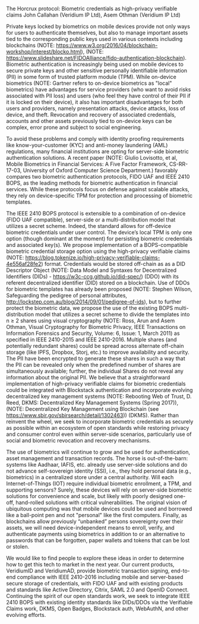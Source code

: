The Horcrux protocol: Biometric credentials as high-privacy verifiable claims
John Callahan (Veridium IP Ltd), Asem Othman (Veridium IP Ltd)

Private keys locked by biometrics on mobile devices provide not only ways for users to authenticate themselves, but also to
manage important assets tied to the corresponding public keys used in various contexts including blockchains (NOTE:
https://www.w3.org/2016/04/blockchain-workshop/interest/blocko.html),
(NOTE:  https://www.slideshare.net/FIDOAlliance/fido-authentication-blockchain).
Biometric authentication is increasingly being used on mobile devices to secure private keys and other sensitive
personally identifiable information (PII) in some form of trusted platform module (TPM).  While on-device biometrics
(NOTE:  Gartner refers to on-device biometrics as "local" biometrics) have advantages for service providers
(who want to avoid risks associated with PII loss) and users (who feel they have control of their PII if it is
locked on their device), it also has important disadvantages for both users and providers, namely presentation attacks,
device attacks, loss of device, and theft.  Revocation and recovery of associated credentials, accounts and other
assets previously tied to on-device keys can be complex, error prone and subject to social engineering.

To avoid these problems and comply with identity proofing requirements like know-your-customer (KYC) and anti-money
laundering (AML) regulations, many financial institutions are opting for server-side biometric authentication solutions.
A recent paper (NOTE:  Giulio Lovisotto, et al, Mobile Biometrics in Financial Services: A Five Factor Framework,
CS-RR-17-03, University of Oxford Computer Science Department.) favorably compares two biometric authentication protocols,
FIDO UAF and IEEE 2410 BOPS, as the leading methods for biometric authentication in financial services.  While these
protocols focus on defense against scalable attacks, they rely on device-specific TPM for protection and processing of
biometric templates.

The IEEE 2410 BOPS protocol is extensible to a combination of on-device (FIDO UAF compatible), server-side or a
multi-distribution model that utilizes a secret scheme.  Indeed, the standard allows for off-device biometric credentials
under user control.  The device’s local TPM is only one option (though dominant at the moment) for persisting biometric
credentials and associated key(s).  We propose implementation of a BOPS-compatible biometric credential storage option
using the high-privacy verifiable claims (NOTE:  https://blog.tokenize.io/high-privacy-verifiable-claims-4e556af28fe2)
format.  Credentials would be stored off-chain as as a DID Descriptor Object
(NOTE:  Data Model and Syntaxes for Decentralized Identifiers (DIDs) - https://w3c-ccg.github.io/did-spec/) (DDO)
with its referent decentralized identifier (DID) stored on a  blockchain.  Use of DDOs for biometric templates
has already been proposed (NOTE:  Stephen Wilson, Safeguarding the pedigree of personal attributes,
http://lockstep.com.au/blog/2014/09/01/pedigree-of-ids), but to further protect the biometric data, we propose
the use of the existing BOPS multi-distribution model that utilizes a secret scheme to divide the templates into n ≥ 2
shares using visual cryptography (NOTE:  Ross, Arun and Asem Othman, Visual Cryptography for Biometric Privacy, IEEE
Transactions on Information Forensics and Security, Volume: 6, Issue: 1, March 2011) as specified in IEEE 2410-2015
and IEEE 2410-2016.  Multiple shares (and potentially redundant shares) could be spread across alternate off-chain
storage (like IPFS, Dropbox, Storj, etc.) to improve availability and security.  The PII have been encrypted to generate
these shares in such a way that the PII can be revealed only when the predefined number of shares are simultaneously
available; further, the individual Shares do not reveal any information about the original PII. We believe that a
straightforward implementation of high-privacy verifiable claims for biometric credentials could be integrated
with Blockstack authentication and incorporate evolving decentralized key management systems (NOTE:  Rebooting Web
of Trust, D. Reed, DKMS: Decentralized Key Management Systems (Spring 2017)), (NOTE:  Decentralized Key Management
using Blockchain (see https://www.sbir.gov/sbirsearch/detail/1302463)) (DKMS).  Rather than reinvent the wheel, we
seek to incorporate biometric credentials as securely as possible within an ecosystem of open standards while
restoring privacy and consumer control even within server-side scenarios, particularly use of social and biometric
revocation and recovery mechanisms.

The use of biometrics will continue to grow and be used for authentication, asset management and transaction records.
The horse is out-of-the-barn: systems like Aadhaar, IAFIS, etc. already use server-side solutions and do not advance
self-sovereign identity (SSI), i.e., they hold personal data (e.g., biometrics) in a centralized store under a central
authority.   Will each Internet-of-Things (IOT) require individual biometric enrollment, a TPM, and supporting sensors?
Surely, these devices will rely on server-side biometric solutions for convenience and scale, but likely with poorly
designed one-off, hand-rolled solutions with critical vulnerabilities.  The original vision of ubiquitous computing was
that mobile devices could be used and borrowed like a ball-point pen and not "personal" like the first computers.
Finally, as blockchains allow previously “unbanked” persons sovereignty over their assets, we will need device-independent
means to enroll, verify, and authenticate payments using biometrics in addition to or an alternative to passwords that
can be forgotten, paper wallets and tokens that can be lost or stolen. 

We would like to find people to explore these ideas in order to determine how to get this tech to market in the next
year.  Our current products, VeridiumID and VeridiumAD, provide biometric transaction signing, end-to-end compliance
with IEEE 2410-2016 including mobile and server-based secure storage of credentials, with FIDO UAF and with existing
products and standards like Active Directory, Citrix, SAML 2.0 and OpenID Connect.   Continuing the spirit of our open
standards work, we seek to integrate IEEE 2410 BOPS with existing identity standards like DIDs/DDOs via the Verifiable
Claims work, DKMS, Open Badges, Blockstack auth, WebAuthN, and other evolving efforts.
